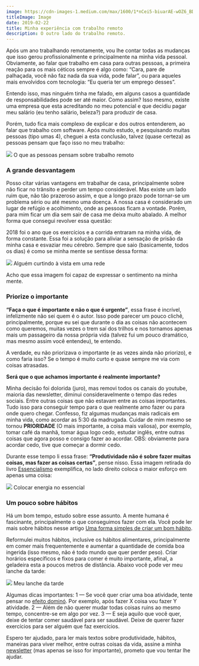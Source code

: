 ```yaml
---
image: https://cdn-images-1.medium.com/max/1600/1*nCei5-biuarAE-wOZ6_BDQ.jpeg
titleImage: Image
date: 2019-02-22
title: Minha experiência com trabalho remoto
description: O outro lado do trabalho remoto.
---
```


Após um ano trabalhando remotamente, vou lhe contar todas as mudanças que isso gerou profissionalmente e principalmente na minha vida pessoal. Obviamente, ao falar que trabalho em casa para outras pessoas, a primeira reação para os mais céticos sempre é algo como: “Cara, pare de palhaçada, você não faz nada da sua vida, pode falar”, ou para aqueles mais envolvidos com tecnologia: “Eu queria ter um emprego desses”. 

Entendo isso, mas ninguém tinha me falado, em alguns casos a quantidade de responsabilidades pode ser até maior. Como assim? Isso mesmo, existe uma empresa que esta acreditando no meu potencial e que decidiu pagar meu salário (eu tenho salário, beleza?) para produzir de casa.

Porém, tudo fica mais complexo de explicar e dos outros entenderem, ao falar que trabalho com software. Após muito estudo, e pesquisando muitas pessoas (tipo umas 4), cheguei a esta conclusão, talvez (quase certeza) as pessoas pensam que faço isso no meu trabalho:

![](https://cdn-images-1.medium.com/max/800/1*9fdYtWewhWbCNtL9Ui3j5A.png) <span class="figcaption_hack">O que as pessoas pensam sobre trabalho remoto</span>

### A grande desvantagem

Posso citar várias vantagens em trabalhar de casa, principalmente sobre não ficar no trânsito e perder um tempo considerável. Mas existe um lado ruim que, não tão prazeroso assim, e que a longo prazo pode tornar-se um problema sério ou até mesmo uma doença. A nossa casa é considerado um lugar de refúgio e acolhimento, onde as pessoas ficam a vontade. Porém, para mim ficar um dia sem sair de casa me deixa muito abalado. A melhor forma que consegui revolver essa questão:

2018 foi o ano que os exercícios e a corrida entraram na minha vida, de forma constante. Essa foi a solução para aliviar a sensação de prisão da minha casa e esvaziar meu cérebro. Sempre que saio (basicamente, todos os dias) é como se minha mente se sentisse dessa forma:

![](https://cdn-images-1.medium.com/max/800/0*gxIW0g8tLr3nKnGt.jpg) <span class="figcaption_hack">Alguém curtindo à vista em uma rede</span>

Acho que essa imagem foi capaz de expressar o sentimento na minha mente. 

### Priorize o importante

**“Faça o que é importante e não o que é urgente”**, essa frase é incrível, infelizmente não sei quem é o autor. Isso pode parecer um pouco clichê, principalmente, porque eu sei que durante o dia as coisas não acontecem como queremos, muitas vezes o trem saí dos trilhos e nos tornamos apenas mais um passageiro da nossa própria vida (talvez fui um pouco dramático, mas mesmo assim você entendeu), te entendo. 

A verdade, eu não priorizava o importante (e as vezes ainda não priorizo), e como faria isso? Se o tempo é muito curto e quase sempre me via com coisas atrasadas.

**Será que o que achamos importante é realmente importante?**

Minha decisão foi dolorida (juro), mas removi todos os canais do youtube, maioria das newsletter, diminui consideravelmente o tempo das redes sociais. Entre outras coisas que não estavam entre as coisas importantes. Tudo isso para conseguir tempo para o que realmente amo fazer ou para onde quero chegar. Confesso, fiz algumas mudanças mais radicais em minha vida, como acordar as 5:30 da madrugada. Cuidar de mim mesmo se tornou **PRIORIDADE** (O mais importante, a coisa mais valiosa), por exemplo, tomar café da manhã, tomar água logo cedo, estudar inglês, entre outras coisas que agora posso e consigo fazer ao acordar. OBS: obviamente para acordar cedo, tive que começar a dormir cedo.

Durante esse tempo li essa frase: **“Produtividade não é sobre fazer muitas coisas, mas fazer as coisas certas”**, pense nisso. Essa imagem retirada do livro [Essencialismo](https://www.goodreads.com/book/show/18077875-essentialism) exemplifica, no lado direito coloca o maior esforço em apenas uma coisa:

![](https://cdn-images-1.medium.com/max/800/0*OStNax37ZHE5pVrx) <span class="figcaption_hack">Colocar energia no essencial</span>

### Um pouco sobre hábitos

Há um bom tempo, estudo sobre esse assunto. A mente humana é fascinante, principalmente o que conseguimos fazer com ela. Você pode ler mais sobre hábitos nesse artigo [Uma forma simples de criar um bom hábito](https://tableless.com.br/uma-forma-simples-de-criar-um-bom-habito/). 

Reformulei muitos hábitos, inclusive os hábitos alimentares, principalmente em comer mais frequentemente e aumentar a quantidade de comida boa ingerida (isso mesmo, não é todo mundo que quer perder peso). Criar horários específicos e fixos para comer é muito importante, afinal, a geladeira esta a poucos metros de distância. Abaixo você pode ver meu lanche da tarde:

![](https://cdn-images-1.medium.com/max/800/1*oDd1vO0VxyvxOcymcgLwiA.png) <span class="figcaption_hack">Meu lanche da tarde</span>

Algumas dicas importantes: 1 — Se você quer criar uma boa atividade, tente pensar no [efeito dominó](https://jamesclear.com/domino-effect). Por exemplo, após fazer X coisa vou fazer Y atividade. 2 — Além de não querer mudar todas coisas ruins ao mesmo tempo, concentre-se em algo por vez. 3 — E seja aquilo que você quer, deixe de tentar comer saudável para ser saudável. Deixe de querer fazer exercícios para ser alguém que faz exercícios. 

Espero ter ajudado, para ler mais textos sobre produtividade, hábitos, maneiras para viver melhor, entre outras coisas da vida, assine a minha [newsletter](https://tinyletter.com/tailo) (mas apenas se isso for importante), prometo que vou tentar lhe ajudar.
